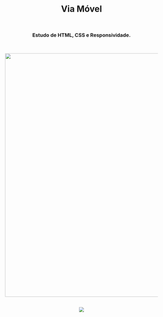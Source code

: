 <h1 align="center">
  Via Móvel</h1>
<br>
<h3 align="center">Estudo de HTML, CSS e Responsividade.</h3>
<br>
<br>

<div align="center">
  <img width="800px" src="https://github.com/feliperyo/via-movel/blob/master/img/mockup.png?raw=true"/>
</div>

<br>
<br>
<div align="center">
<a href="https://feliperyo.github.io/via-movel/" target="_blank"><img src="https://img.shields.io/website-up-down-green-red/http/monip.org.svg"></a>
</div>
